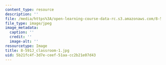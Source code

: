 ```yaml
---
content_type: resource
description: ''
file: /media/https%3A/open-learning-course-data-rc.s3.amazonaws.com/8-591j-systems-biology-fall-2014/5b21fc4f3d7eceef51aacc2b21e07d43_8-591J_classroom-1.jpg
file_type: image/jpeg
image_metadata:
  caption: ''
  credit: ''
  image-alt: ''
resourcetype: Image
title: 8-591J_classroom-1.jpg
uid: 5b21fc4f-3d7e-ceef-51aa-cc2b21e07d43
---
```

